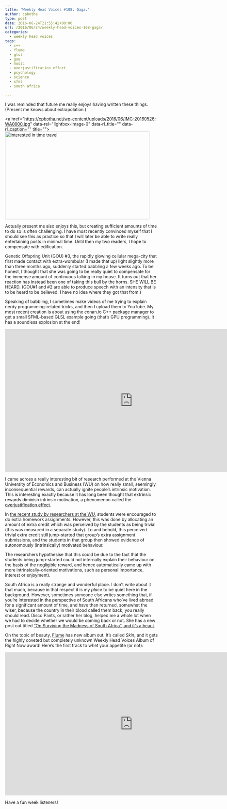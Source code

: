 ```yaml
---
title: 'Weekly Head Voices #108: Gaga.'
author: cpbotha
type: post
date: 2016-06-24T21:55:42+00:00
url: /2016/06/24/weekly-head-voices-108-gaga/
categories:
  - weekly head voices
tags:
  - c++
  - flume
  - glsl
  - gou
  - music
  - overjustification effect
  - psychology
  - science
  - sfml
  - south africa

---
```

I was reminded that future me really enjoys having written these things. (Present me knows about extrapolation.)

<a href="https://cpbotha.net/wp-content/uploads/2016/06/IMG-20160526-WA0000.jpg" data-rel="lightbox-image-0" data-rl\_title="" data-rl\_caption="" title=""><img data-attachment-id="2418" data-permalink="https://cpbotha.net/2016/06/24/weekly-head-voices-108-gaga/img-20160526-wa0000/" data-orig-file="https://cpbotha.net/wp-content/uploads/2016/06/IMG-20160526-WA0000.jpg" data-orig-size="476,289" data-comments-opened="1" data-image-meta="{&quot;aperture&quot;:&quot;0&quot;,&quot;credit&quot;:&quot;&quot;,&quot;camera&quot;:&quot;&quot;,&quot;caption&quot;:&quot;&quot;,&quot;created_timestamp&quot;:&quot;0&quot;,&quot;copyright&quot;:&quot;&quot;,&quot;focal_length&quot;:&quot;0&quot;,&quot;iso&quot;:&quot;0&quot;,&quot;shutter_speed&quot;:&quot;0&quot;,&quot;title&quot;:&quot;&quot;,&quot;orientation&quot;:&quot;0&quot;}" data-image-title="" data-image-description="" data-medium-file="https://cpbotha.net/wp-content/uploads/2016/06/IMG-20160526-WA0000-300x182.jpg" data-large-file="https://cpbotha.net/wp-content/uploads/2016/06/IMG-20160526-WA0000.jpg" class="alignnone size-full wp-image-2418" src="https://cpbotha.net/wp-content/uploads/2016/06/IMG-20160526-WA0000.jpg" alt="interested in time travel" width="476" height="289" srcset="https://cpbotha.net/wp-content/uploads/2016/06/IMG-20160526-WA0000.jpg 476w, https://cpbotha.net/wp-content/uploads/2016/06/IMG-20160526-WA0000-300x182.jpg 300w" sizes="(max-width: 476px) 85vw, 476px" /></a>

Actually present me also enjoys this, but creating sufficient amounts of time to do so is often challenging. I have most recently convinced myself that I should see this as practice so that I will later be able to write really entertaining posts in minimal time. Until then my two readers, I hope to compensate with edification.

Genetic Offspring Unit (GOU) #3, the rapidly glowing cellular mega-city that first made contact with extra-wombular (I made that up) light slightly more than three months ago, suddenly started babbling a few weeks ago. To be honest, I thought that she was going to be really quiet to compensate for the immense amount of continuous talking in my house. It turns out that her reaction has instead been one of taking this bull by the horns. SHE WILL BE HEARD. (GOU#1 and #2 are able to produce speech with an intensity that is to be heard to be believed. I have no idea where they got that from.)

Speaking of babbling, I sometimes make videos of me trying to explain nerdy programming-related tricks, and then I upload them to YouTube. My most recent creation is about using the conan.io C++ package manager to get a small SFML-based GLSL example going (that&#8217;s GPU programming). It has a soundless explosion at the end!

<div class="jetpack-video-wrapper">
  <span class="embed-youtube" style="text-align:center; display: block;"><iframe class='youtube-player' type='text/html' width='840' height='473' src='https://www.youtube.com/embed/RFjvz_Ppbv8?version=3&#038;rel=1&#038;fs=1&#038;autohide=2&#038;showsearch=0&#038;showinfo=1&#038;iv_load_policy=1&#038;wmode=transparent' allowfullscreen='true' style='border:0;'></iframe></span>
</div>

I came across a really interesting bit of research performed at the Vienna University of Economics and Business (WU) on how really small, seemingly inconsequential rewards, can actually ignite people&#8217;s intrinsic motivation. This is interesting exactly because it has long been thought that extrinsic rewards diminish intrinsic motivation, a phenomenon called the [overjustification effect][1].

In [the recent study by researchers at the WU][2], students were encouraged to do extra homework assignments. However, this was done by allocating an amount of extra credit which was perceived by the students as being trivial (this was measured in a separate study). Lo and behold, this perceived trivial extra credit still jump-started that group&#8217;s extra assignment submissions, and the students in that group then showed evidence of autonomously (intrinsically) motivated behaviour.

The researchers hypothesise that this could be due to the fact that the students being jump-started could not internally explain their behaviour on the basis of the negligible reward, and hence automatically came up with more intrinsically-oriented motivations, such as personal importance, interest or enjoyment).

South Africa is a really strange and wonderful place. I don&#8217;t write about it that much, because in that respect it is my _place_ to be quiet here in the background. However, sometimes someone else writes something that, if you&#8217;re interested in the perspective of South Africans who&#8217;ve lived abroad for a significant amount of time, and have then returned, somewhat the wiser, because the country in their blood called them back, you really should read. Disco Pants, or rather her blog, helped me a whole lot when we had to decide whether we would be coming back or not. She has a new post out titled [&#8220;On Surviving the Madness of South Africa&#8221;, and it&#8217;s a beaut][3].

On the topic of beauty, [Flume][4] has new album out. It&#8217;s called _Skin_, and it gets the highly coveted but completely unknown Weekly Head Voices Album of Right Now award! Here&#8217;s the first track to whet your appetite (or not):

<div class="jetpack-video-wrapper">
  <span class="embed-youtube" style="text-align:center; display: block;"><iframe class='youtube-player' type='text/html' width='840' height='473' src='https://www.youtube.com/embed/7HKVvcNOQb0?version=3&#038;rel=1&#038;fs=1&#038;autohide=2&#038;showsearch=0&#038;showinfo=1&#038;iv_load_policy=1&#038;wmode=transparent' allowfullscreen='true' style='border:0;'></iframe></span>
</div>

Have a fun week listeners!

 [1]: https://en.wikipedia.org/wiki/Overjustification_effect
 [2]: https://hbr.org/2016/06/even-tiny-rewards-can-motivate-people-to-go-the-extra-mile
 [3]: https://discopantsblog.com/2016/06/06/on-surviving-the-madness-of-south-africa/
 [4]: http://www.flumemusic.com/